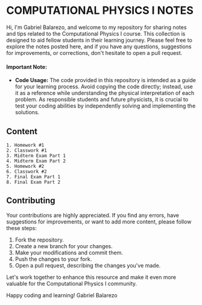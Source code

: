 # COMPUTATIONAL PHYSICS I NOTES 

Hi, I'm Gabriel Balarezo, and welcome to my repository for sharing notes and tips related to the Computational Physics I course. This collection is designed to aid fellow students in their learning journey. Please feel free to explore the notes posted here, and if you have any questions, suggestions for improvements, or corrections, don't hesitate to open a pull request.

#### Important Note:
- **Code Usage:** The code provided in this repository is intended as a guide for your learning process. Avoid copying the code directly; instead, use it as a reference while understanding the physical interpretation of each problem. As responsible students and future physicists, it is crucial to test your coding abilities by independently solving and implementing the solutions.

## Content 
    1. Homework #1 
    2. Classwork #1
    3. Midterm Exam Part 1
    4. Midterm Exam Part 2
    5. Homework #2
    6. Classwork #2
    7. Final Exam Part 1
    8. Final Exam Part 2

## Contributing 
Your contributions are highly appreciated. If you find any errors, have suggestions for improvements, or want to add more content, please follow these steps:

1. Fork the repository.
2. Create a new branch for your changes.
3. Make your modifications and commit them.
4. Push the changes to your fork.
5. Open a pull request, describing the changes you've made.

Let's work together to enhance this resource and make it even more valuable for the Computational Physics I community.
    
Happy coding and learning!
Gabriel Balarezo
